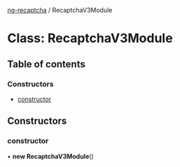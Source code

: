 [ng-recaptcha](../README.md) / RecaptchaV3Module

# Class: RecaptchaV3Module

## Table of contents

### Constructors

- [constructor](RecaptchaV3Module.md#constructor)

## Constructors

### constructor

• **new RecaptchaV3Module**()
